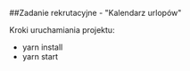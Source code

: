 ##Zadanie rekrutacyjne - "Kalendarz urlopów"

Kroki uruchamiania projektu: 
  - yarn install
  - yarn start